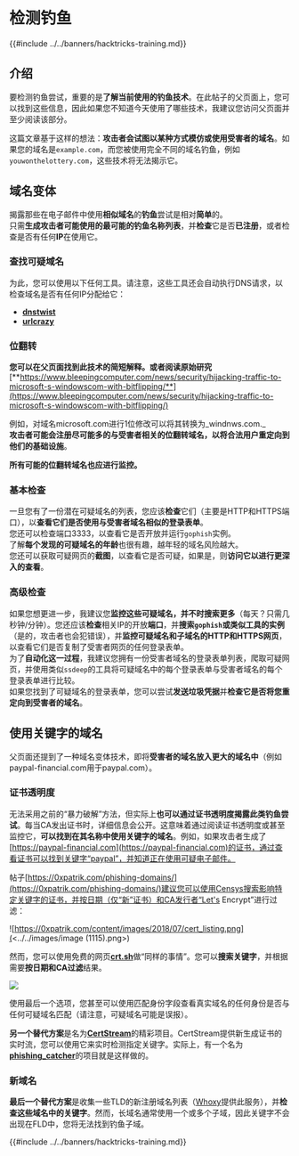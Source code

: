 # 检测钓鱼

{{#include ../../banners/hacktricks-training.md}}

## 介绍

要检测钓鱼尝试，重要的是**了解当前使用的钓鱼技术**。在此帖子的父页面上，您可以找到这些信息，因此如果您不知道今天使用了哪些技术，我建议您访问父页面并至少阅读该部分。

这篇文章基于这样的想法：**攻击者会试图以某种方式模仿或使用受害者的域名**。如果您的域名是`example.com`，而您被使用完全不同的域名钓鱼，例如`youwonthelottery.com`，这些技术将无法揭示它。

## 域名变体

揭露那些在电子邮件中使用**相似域名**的**钓鱼**尝试是相对**简单**的。\
只需**生成攻击者可能使用的最可能的钓鱼名称列表**，并**检查**它是否**已注册**，或者检查是否有任何**IP**在使用它。

### 查找可疑域名

为此，您可以使用以下任何工具。请注意，这些工具还会自动执行DNS请求，以检查域名是否有任何IP分配给它：

- [**dnstwist**](https://github.com/elceef/dnstwist)
- [**urlcrazy**](https://github.com/urbanadventurer/urlcrazy)

### 位翻转

**您可以在父页面找到此技术的简短解释。或者阅读原始研究** [**https://www.bleepingcomputer.com/news/security/hijacking-traffic-to-microsoft-s-windowscom-with-bitflipping/**](https://www.bleepingcomputer.com/news/security/hijacking-traffic-to-microsoft-s-windowscom-with-bitflipping/)

例如，对域名microsoft.com进行1位修改可以将其转换为_windnws.com._\
**攻击者可能会注册尽可能多的与受害者相关的位翻转域名，以将合法用户重定向到他们的基础设施**。

**所有可能的位翻转域名也应进行监控。**

### 基本检查

一旦您有了一份潜在可疑域名的列表，您应该**检查**它们（主要是HTTP和HTTPS端口），以**查看它们是否使用与受害者域名相似的登录表单**。\
您还可以检查端口3333，以查看它是否开放并运行`gophish`实例。\
了解**每个发现的可疑域名的年龄**也很有趣，越年轻的域名风险越大。\
您还可以获取可疑网页的**截图**，以查看它是否可疑，如果是，则**访问它以进行更深入的查看**。

### 高级检查

如果您想更进一步，我建议您**监控这些可疑域名，并不时搜索更多**（每天？只需几秒钟/分钟）。您还应该**检查**相关IP的开放**端口**，并**搜索`gophish`或类似工具的实例**（是的，攻击者也会犯错误），并**监控可疑域名和子域名的HTTP和HTTPS网页**，以查看它们是否复制了受害者网页的任何登录表单。\
为了**自动化这一过程**，我建议您拥有一份受害者域名的登录表单列表，爬取可疑网页，并使用类似`ssdeep`的工具将可疑域名中的每个登录表单与受害者域名的每个登录表单进行比较。\
如果您找到了可疑域名的登录表单，您可以尝试**发送垃圾凭据**并**检查它是否将您重定向到受害者的域名**。

## 使用关键字的域名

父页面还提到了一种域名变体技术，即将**受害者的域名放入更大的域名中**（例如paypal-financial.com用于paypal.com）。

### 证书透明度

无法采用之前的“暴力破解”方法，但实际上**也可以通过证书透明度揭露此类钓鱼尝试**。每当CA发出证书时，详细信息会公开。这意味着通过阅读证书透明度或甚至监控它，**可以找到在其名称中使用关键字的域名**。例如，如果攻击者生成了[https://paypal-financial.com](https://paypal-financial.com)的证书，通过查看证书可以找到关键字“paypal”，并知道正在使用可疑电子邮件。

帖子[https://0xpatrik.com/phishing-domains/](https://0xpatrik.com/phishing-domains/)建议您可以使用Censys搜索影响特定关键字的证书，并按日期（仅“新”证书）和CA发行者“Let's Encrypt”进行过滤：

![https://0xpatrik.com/content/images/2018/07/cert_listing.png](<../../images/image (1115).png>)

然而，您可以使用免费的网页[**crt.sh**](https://crt.sh)做“同样的事情”。您可以**搜索关键字**，并根据需要**按日期和CA过滤**结果。

![](<../../images/image (519).png>)

使用最后一个选项，您甚至可以使用匹配身份字段查看真实域名的任何身份是否与任何可疑域名匹配（请注意，可疑域名可能是误报）。

**另一个替代方案**是名为[**CertStream**](https://medium.com/cali-dog-security/introducing-certstream-3fc13bb98067)的精彩项目。CertStream提供新生成证书的实时流，您可以使用它来实时检测指定关键字。实际上，有一个名为[**phishing_catcher**](https://github.com/x0rz/phishing_catcher)的项目就是这样做的。

### **新域名**

**最后一个替代方案**是收集一些TLD的新注册域名列表（[Whoxy](https://www.whoxy.com/newly-registered-domains/)提供此服务），并**检查这些域名中的关键字**。然而，长域名通常使用一个或多个子域，因此关键字不会出现在FLD中，您将无法找到钓鱼子域。

{{#include ../../banners/hacktricks-training.md}}
